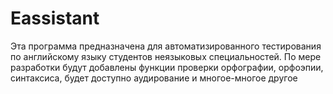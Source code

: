 # Eassistant
Эта программа предназначена для автоматизированного тестирования по английскому языку студентов неязыковых специальностей. По мере разработки будут добавлены функции проверки орфографии, орфоэпии, синтаксиса, будет доступно аудирование и многое-многое другое

